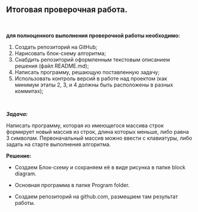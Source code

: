 ## __Итоговая проверочная работа.__ 
<br>

__для полноценного выполнения проверочной работы необходимо:__

1. Создать репозиторий на GitHub; 
2. Нарисовать блок-схему алгоритма; 
3. Снабдить репозиторий оформленным текстовым описанием решения (файл README.md); 
4. Написать программу, решающую поставленную задачу;  
5. Использовать контроль версий в работе над проектом (как минимум этапы 2, 3, и 4 должны быть расположены в разных коммитах); 
<br>

***Задача:*** 

Написать программу, которая из имеющегося массива строк формирует новый массив из строк, длина которых меньше, либо равна 3 символам. Первоначальный массив можно ввести с клавиатуры, либо задать на старте выполнения алгоритма.
<br>

__Решение:__

* Создаем Блок-схему и сохраняем её в виде рисунка в папке block diagram.

* Основная программа в папке Program folder.

* Создаем репозиторий на github.com, размещаем там результат работы.
